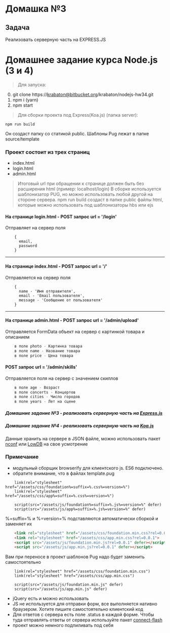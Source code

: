 # Домашка №3

## Задача

Реализовать серверную часть на EXPRESS.JS

# Домашнее задание курса Node.js (3 и 4)

> Для запуска:

0.  git clone https://krabaton@bitbucket.org/krabaton/nodejs-hw34.git
1.  npm i (yarn)
1.  npm start

> Для сборки проекта под Express(Koa.js) (папка server):

    npm run build

Он создаст папку со статикой public. Шаблоны Pug лежат в папке source/template

### Проект состоит из трех страниц

* index.html
* login.html
* admin.html

> Итоговый url при обращении к странице должен быть без расширения html (пример: localhost/login)
> В сборке используется шаблонизатор PUG, но можно использовать любой другой на стороне сервера.
> npm run build создаст в папке public файлы html, которые можно использовать под шаблонизаторы hbs или ejs

#### На странице login.html - POST запрос url = '/login'

Отправляет на сервер поля

```
    {
      email,
      password
    }
```

---

#### На странице index.html - POST запрос url = '/'

Отправляется на сервер поля

```
    {
      name - 'Имя отправителя',
      email - 'Email пользователя',
      message - 'Сообщение от пользователя'
    }
```

---

#### На странице admin.html - POST запрос url = '/admin/upload'

Отправляется FormData объект на сервер с картинкой товара и описанием

```js
    в поле photo - Картинка товара
    в поле name - Название товара
    в поле price - Цена товара
```

#### POST запрос url = '/admin/skills'

Отправляется поля на сервер с значением скиллов

```js
    в поле age - Возраст
    в поле concerts - Концертов
    в поле cities - Число городов
    в поле years - Лет на сцене
```

##### Домашние задание №3 - реализовать серверную часть на [Express.js](http://expressjs.com/ru/)

##### Домашние задание №4 - реализовать серверную часть на [Koa.js](http://koajs.com/)

Данные хранить на сервере в JSON файле, можно использовать пакет [nconf](https://www.npmjs.com/package/nconf) или [LowDB](https://github.com/typicode/lowdb) на свое усмотрение

### Примечание

* модульный сборщик browserify для клиентского js. ES6 подключено.
* обратите внимание, что в файлах template.pug

```jade
    link(rel="stylesheet" href="/assets/css/foundation%=suffix=%.css%=version=%")
    link(rel="stylesheet" href="/assets/css/app%=suffix=%.css%=version=%")

    script(src="/assets/js/foundation%=suffix=%.js%=version=%" defer)
    script(src="/assets/js/app%=suffix=%.js%=version=%" defer)
```

%=suffix=% и %=version=% подставляются автоматически сборкой и заменяет их

```html
    <link rel="stylesheet" href="/assets/css/foundation.min.css?rel=0.0.1">
    <link rel="stylesheet" href="/assets/css/app.min.css?rel=0.0.1">
    <script src="/assets/js/foundation.min.js?rel=0.0.1" defer></script>
    <script src="/assets/js/app.min.js?rel=0.0.1" defer></script>
```

Вам при переносе в проект шаблонов Pug надо будет заменить самостоятельно

```jade
    link(rel="stylesheet" href="/assets/css/foundation.min.css")
    link(rel="stylesheet" href="/assets/css/app.min.css")

    script(src="/assets/js/foundation.min.js" defer)
    script(src="/assets/js/app.min.js" defer)
```

* jQuery есть и можно использовать
* JS не используется для отправки форм, все выполняется нативно браузером. Хотите пишите самостоятельно клиентский код
* Для ответов с сервера есть поле .status в каждой форме. Чтобы туда отправлять ответы от сервера используйте пакет [connect-flash](https://www.npmjs.com/package/connect-flash)
* проект можно немного подпиливать под себя
